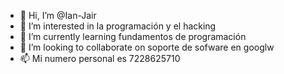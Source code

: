 - 👋 Hi, I’m @Ian-Jair
- 👀 I’m interested in  la programación y el hacking
- 🌱 I’m currently learning  fundamentos de programación
- 💞️ I’m looking to collaborate on soporte de sofware en googlw
- 📫 Mi numero personal es 7228625710

<!---
Ian-Jair/Ian-Jair is a ✨ special ✨ repository because its `README.md` (this file) appears on your GitHub profile.
You can click the Preview link to take a look at your changes. 
--->
